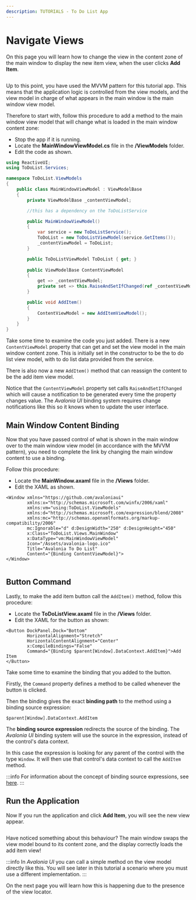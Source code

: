 ```yaml
---
description: TUTORIALS - To Do List App
---
```


# Navigate Views

On this page you will learn how to change the view in the content zone of the main window to display the new item view, when the user clicks **Add Item**.

<div style={{textAlign: 'center'}}>
  <img src="/img/gitbook-import/assets/image (40).png" alt=""/>
</div>

Up to this point, you have used the MVVM pattern for this tutorial app. This means that the application logic is controlled from the view models, and the view model in charge of what appears in the main window is the main window view model.

Therefore to start with, follow this procedure to add a method to the main window view model that will change what is loaded in the main window content zone:

- Stop the app if it is running.
- Locate the **MainWindowViewModel.cs** file in the **/ViewModels** folder.
- Edit the code as shown.&#x20;

```csharp
using ReactiveUI;
using ToDoList.Services;

namespace ToDoList.ViewModels
{
    public class MainWindowViewModel : ViewModelBase
    {
        private ViewModelBase _contentViewModel;

        //this has a dependency on the ToDoListService

        public MainWindowViewModel()
        {
            var service = new ToDoListService();
            ToDoList = new ToDoListViewModel(service.GetItems());
            _contentViewModel = ToDoList;
        }

        public ToDoListViewModel ToDoList { get; }
        
        public ViewModelBase ContentViewModel
        {
            get => _contentViewModel;
            private set => this.RaiseAndSetIfChanged(ref _contentViewModel, value);
        }

        public void AddItem()
        {
            ContentViewModel = new AddItemViewModel();
        }
    }
}
```

Take some time to examine the code you just added. There is a new `ContentViewModel` property that can get and set the view model in the main window content zone. This is initially set in the constructor to be the to do list view model, with to do list data provided from the service.&#x20;

There is also now a new `AddItem()` method that can reassign the content to be the add item view model.

Notice that the `ContentViewModel` property set calls `RaiseAndSetIfChanged` which will cause a notification to be generated every time the property changes value. The _Avalonia UI_ binding system requires change notifications like this so it knows when to update the user interface.

## Main Window Content Binding

Now that you have passed control of what is shown in the main window over to the main window view model (in accordance with the MVVM pattern), you need to complete the link by changing the main window content to use a binding.&#x20;

Follow this procedure:

- Locate the **MainWindow.axaml** file in the **/Views** folder.
- Edit the XAML as shown.&#x20;

```markup
<Window xmlns="https://github.com/avaloniaui"
        xmlns:x="http://schemas.microsoft.com/winfx/2006/xaml"
        xmlns:vm="using:ToDoList.ViewModels"
        xmlns:d="http://schemas.microsoft.com/expression/blend/2008"
        xmlns:mc="http://schemas.openxmlformats.org/markup-compatibility/2006"
        mc:Ignorable="d" d:DesignWidth="250" d:DesignHeight="450"
        x:Class="ToDoList.Views.MainWindow"
        x:DataType="vm:MainWindowViewModel"
        Icon="/Assets/avalonia-logo.ico"
        Title="Avalonia To Do List"
        Content="{Binding ContentViewModel}">
</Window>
```

<div style={{textAlign: 'center'}}>
  <img src="/img/gitbook-import/assets/image (38) (2).png" alt=""/>
</div>

## Button Command

Lastly, to make the add item button call the `AddItem()` method, follow this procedure: &#x20;

* Locate the **ToDoListView.axaml** file in the **/Views** folder.
* Edit the XAML for the button as shown:&#x20;

```markup
<Button DockPanel.Dock="Bottom"
        HorizontalAlignment="Stretch"
        HorizontalContentAlignment="Center"
        x:CompileBindings="False"
        Command="{Binding $parent[Window].DataContext.AddItem}">Add Item
</Button>
```

Take some time to examine the binding that you added to the button.&#x20;

Firstly, the `Command` property defines a method to be called whenever the button is clicked.&#x20;

Then the binding gives the exact **binding path** to the method using a binding source expression:

```
$parent[Window].DataContext.AddItem
```

The **binding source expression** redirects the source of the binding. The _Avalonia UI_ binding system will use the source in the expression, instead of the control's data context.&#x20;

In this case the expression is looking for any parent of the control with the type `Window`. It will then use that control's data context to call the `AddItem` method.&#x20;

:::info
For information about the concept of binding source expressions, see [here](../../basics/data/data-binding/data-binding-syntax).
:::

## Run the Application

Now If you run the application and click **Add Item**, you will see the new view appear.

<div>

<div style={{textAlign: 'center'}}>
  <img src="/img/gitbook-import/assets/image (43) (1).png" alt=""/>
</div>

 <div style={{textAlign: 'center'}}>
  <img src="/img/gitbook-import/assets/image (21) (1).png" alt=""/>
</div>

</div>

Have noticed something about this behaviour? The main window swaps the view model bound to  its content zone, and the display correctly loads the add item view!&#x20;

:::info
In _Avalonia UI_ you can call a simple method on the view model directly like this. You will see later in this tutorial a scenario where you must use a different implementation. &#x20;
:::

On the next page you will learn how this is happening due to the presence of the view locator.&#x20;

